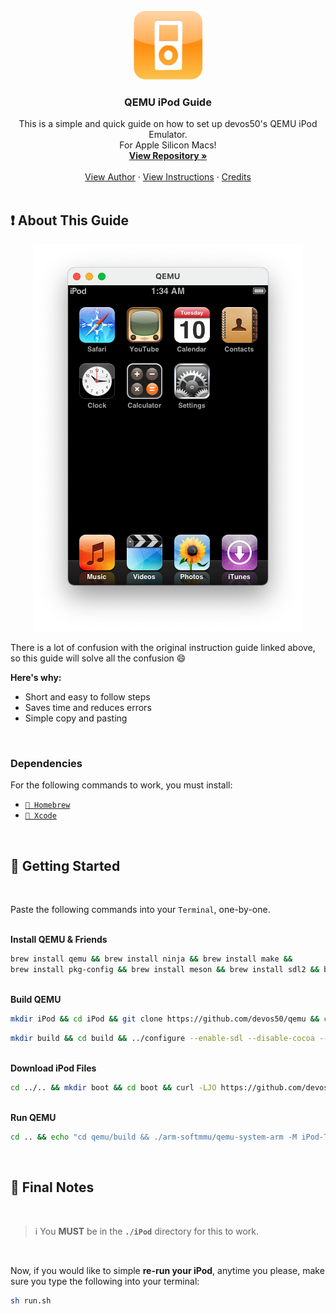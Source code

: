 <br />
<div align="center">
  <a href="https://github.com/othneildrew/Best-README-Template">
    <img src="images/logo.png" alt="Logo" width="110" height="110">
  </a>

  <h3 align="center">QEMU iPod Guide</h3>

  <p align="center">
    This is a simple and quick guide on how to set up devos50's QEMU iPod Emulator.
    <br />
    For Apple Silicon Macs!
    <br />
    <a href="https://github.com/devos50/qemu"><strong>View Repository »</strong></a>
    <br />
    <br />
    <a href="https://github.com/devos50">View Author</a>
    ·
    <a href="https://devos50.github.io/blog/2022/ipod-touch-qemu-pt2">View Instructions</a>
    ·
    <a href="https://github.com/othneildrew/Best-README-Template/blob/master/README.md">Credits</a>
    <br />
    <br />
  </p>
</div>



## ❗ About This Guide

<p align="center">
  <img src="images/iPod.png" alt="iPod">
</p>

There is a lot of confusion with the original instruction guide linked above, so this guide will solve all the confusion :smile:

<b>Here's why:</b>
* Short and easy to follow steps
* Saves time and reduces errors
* Simple copy and pasting

<br />

### Dependencies

For the following commands to work, you must install:

* <a aria-label="Homebrew" href="https://brew.sh">`🍺 Homebrew`</a>
* <a aria-label="Xcode" href="https://apps.apple.com/us/app/xcode/id497799835?mt=12">`🔨 Xcode`</a>

<br />

## 🚀 Getting Started

<br />

Paste the following commands into your `Terminal`, one-by-one.

<br />
<b>Install QEMU & Friends</b>

```sh
brew install qemu && brew install ninja && brew install make &&
brew install pkg-config && brew install meson && brew install sdl2 && brew install gcc
```

<br />
<b>Build QEMU</b>

```sh
mkdir iPod && cd iPod && git clone https://github.com/devos50/qemu && cd qemu && git checkout ipod_touch_1g
```
```sh
mkdir build && cd build && ../configure --enable-sdl --disable-cocoa --target-list=arm-softmmu --disable-capstone --disable-pie --disable-slirp --extra-cflags=-I/opt/homebrew/opt/openssl@3/include --extra-ldflags='-L/opt/homebrew/opt/openssl@3/lib -lcrypto' && make -j8
```

<br />
<b>Download iPod Files</b>

```sh
cd ../.. && mkdir boot && cd boot && curl -LJO https://github.com/devos50/qemu-ios/releases/download/n45ap_v1/bootrom_s5l8900 && curl -LJO https://github.com/devos50/qemu-ios/releases/download/n45ap_v1/iboot_204_n45ap.bin && curl -LJO https://github.com/devos50/qemu-ios/releases/download/n45ap_v1/nand_n45ap.zip && curl -LJO https://github.com/devos50/qemu-ios/releases/download/n45ap_v1/nor_n45ap.bin && unzip nand_n45ap.zip && rm nand_n45ap.zip && rm -rf __MACOSX
```

<br />
<b>Run QEMU</b>

```sh
cd .. && echo "cd qemu/build && ./arm-softmmu/qemu-system-arm -M iPod-Touch,bootrom=../../boot/bootrom_s5l8900,iboot=../../boot/iboot_204_n45ap.bin,nand=../../boot/nand -serial mon:stdio -cpu max -m 1G -d unimp -pflash ../../boot/nor_n45ap.bin" > run.sh && sh run.sh
```

<br />

## 🏁 Final Notes 

<br />

> :information_source:
> You **MUST** be in the **`./iPod`** directory for this to work.

<br />

Now, if you would like to simple <b>re-run your iPod</b>, anytime you please, make sure you type the following into your terminal:

```sh
sh run.sh
```
